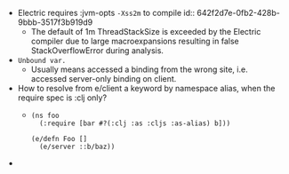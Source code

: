 - Electric requires :jvm-opts `-Xss2m` to compile
  id:: 642f2d7e-0fb2-428b-9bbb-3517f3b919d9
	- The default of 1m ThreadStackSize is exceeded by the Electric compiler due to large macroexpansions resulting in false StackOverflowError during analysis.
- `Unbound var.`
	- Usually means accessed a binding from the wrong site, i.e. accessed server-only binding on client.
- How to resolve from e/client a keyword by namespace alias, when the require spec is :clj only?
	- ```
	  (ns foo
	    (:require [bar #?(:clj :as :cljs :as-alias) b]))
	  
	  (e/defn Foo []
	  	(e/server ::b/baz))
	  ```
-